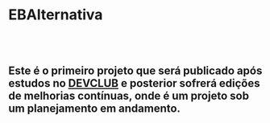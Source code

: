 <h1>EBAlternativa</h1>
<br>
<br>
<h2>Este é o primeiro projeto que será publicado após estudos no <a href="https://rodolfomori.com.br/devclub">DEVCLUB</a> e posterior sofrerá edições de melhorias contínuas, onde é um projeto sob um planejamento em andamento.</h2>
